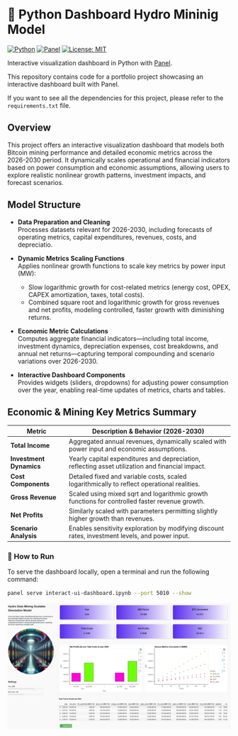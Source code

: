# 🐍 Python Dashboard Hydro Mininig Model

[![Python](https://img.shields.io/badge/python-3.10+-blue.svg)](https://www.python.org/downloads/)
[![Panel](https://img.shields.io/badge/Panel-1.4-lightgrey)](https://panel.holoviz.org/)
[![License: MIT](https://img.shields.io/badge/License-MIT-yellow.svg)](https://opensource.org/licenses/MIT)

Interactive visualization dashboard in Python with [Panel](https://panel.holoviz.org/).

This repository contains code for a portfolio project showcasing an interactive dashboard built with Panel.

If you want to see all the dependencies for this project, please refer to the `requirements.txt` file.

## Overview

This project offers an interactive visualization dashboard that models both Bitcoin mining performance and detailed economic metrics across the 2026-2030 period. It dynamically scales operational and financial indicators based on power consumption and economic assumptions, allowing users to explore realistic nonlinear growth patterns, investment impacts, and forecast scenarios.

## Model Structure

- **Data Preparation and Cleaning**  
  Processes datasets relevant for 2026-2030, including forecasts of operating metrics, capital expenditures, revenues, costs, and depreciatio.

- **Dynamic Metrics Scaling Functions**  
  Applies nonlinear growth functions to scale key metrics by power input (MW):
  - Slow logarithmic growth for cost-related metrics (energy cost, OPEX, CAPEX amortization, taxes, total costs).
  - Combined square root and logarithmic growth for gross revenues and net profits, modeling controlled, faster growth with diminishing returns.

- **Economic Metric Calculations**  
  Computes aggregate financial indicators—including total income, investment dynamics, depreciation expenses, cost breakdowns, and annual net returns—capturing temporal compounding and scenario variations over 2026-2030.

- **Interactive Dashboard Components**  
  Provides widgets (sliders, dropdowns) for adjusting power consumption over the year, enabling real-time updates of metrics, charts and tables.

## Economic & Mining Key Metrics Summary

| Metric                   | Description & Behavior (2026-2030)                                                               |
|--------------------------|--------------------------------------------------------------------------------------------------|
| **Total Income**          | Aggregated annual revenues, dynamically scaled with power input and economic assumptions.        |
| **Investment Dynamics**   | Yearly capital expenditures and depreciation, reflecting asset utilization and financial impact. |
| **Cost Components**       | Detailed fixed and variable costs, scaled logarithmically to reflect operational realities.      |
| **Gross Revenue**         | Scaled using mixed sqrt and logarithmic growth functions for controlled faster revenue growth.   |
| **Net Profits**           | Similarly scaled with parameters permitting slightly higher growth than revenues.                |
| **Scenario Analysis**     | Enables sensitivity exploration by modifying discount rates, investment levels, and power input. |


### 🚀 How to Run

To serve the dashboard locally, open a terminal and run the following command:

```bash
panel serve interact-ui-dashboard.ipynb --port 5010 --show
```
![Interactive Dashboard Preview](dashboard.PNG)
